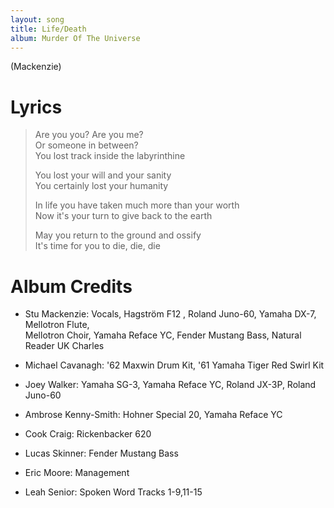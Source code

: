 ```yaml
---
layout: song
title: Life/Death
album: Murder Of The Universe
---
```


(Mackenzie)

# Lyrics

> Are you you? Are you me?  
> Or someone in between?  
> You lost track inside the labyrinthine  
>  
> You lost your will and your sanity  
> You certainly lost your humanity  
>  
> In life you have taken much more than your worth  
> Now it's your turn to give back to the earth  
>  
> May you return to the ground and ossify  
> It's time for you to die, die, die  

# Album Credits

* Stu Mackenzie: Vocals, Hagström F12 , Roland Juno-60, Yamaha DX-7, Mellotron Flute,  
Mellotron Choir, Yamaha Reface YC, Fender Mustang Bass, Natural Reader UK Charles
* Michael Cavanagh: '62 Maxwin Drum Kit, '61 Yamaha Tiger Red Swirl Kit
* Joey Walker: Yamaha SG-3, Yamaha Reface YC, Roland JX-3P, Roland Juno-60
* Ambrose Kenny-Smith: Hohner Special 20, Yamaha Reface YC
* Cook Craig: Rickenbacker 620
* Lucas Skinner: Fender Mustang Bass
* Eric Moore: Management

* Leah Senior: Spoken Word Tracks 1-9,11-15

